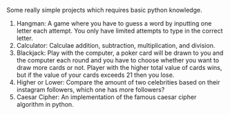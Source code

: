 Some really simple projects which requires basic python knowledge.

1. Hangman: A game where you have to guess a word by inputting one letter each attempt. You only have limited attempts to type in the correct letter.
2. Calculator: Calculae addition, subtraction, multiplication, and division.
3. Blackjack: Play with the computer, a poker card will be drawn to you and the computer each round and you have to choose whether you want to draw more cards or not. Player with the higher total value of cards wins, but if the value of your cards exceeds 21 then you lose.
4. Higher or Lower: Compare the amount of two celebrities based on their instagram followers, which one has more followers?
5. Caesar Cipher: An implementation of the famous caesar cipher algorithm in python.

